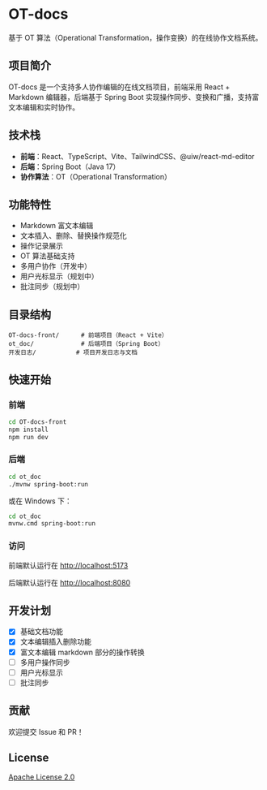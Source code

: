 # OT-docs

基于 OT 算法（Operational Transformation，操作变换）的在线协作文档系统。

## 项目简介

OT-docs 是一个支持多人协作编辑的在线文档项目，前端采用 React + Markdown 编辑器，后端基于 Spring Boot 实现操作同步、变换和广播，支持富文本编辑和实时协作。

## 技术栈

- **前端**：React、TypeScript、Vite、TailwindCSS、@uiw/react-md-editor
- **后端**：Spring Boot（Java 17）
- **协作算法**：OT（Operational Transformation）

## 功能特性

- Markdown 富文本编辑
- 文本插入、删除、替换操作规范化
- 操作记录展示
- OT 算法基础支持
- 多用户协作（开发中）
- 用户光标显示（规划中）
- 批注同步（规划中）

## 目录结构

```
OT-docs-front/      # 前端项目（React + Vite）
ot_doc/             # 后端项目（Spring Boot）
开发日志/           # 项目开发日志与文档
```

## 快速开始

### 前端

```bash
cd OT-docs-front
npm install
npm run dev
```

### 后端

```bash
cd ot_doc
./mvnw spring-boot:run
```
或在 Windows 下：
```bash
cd ot_doc
mvnw.cmd spring-boot:run
```

### 访问

前端默认运行在 [http://localhost:5173](http://localhost:5173)

后端默认运行在 [http://localhost:8080](http://localhost:8080)

## 开发计划

- [x] 基础文档功能
- [x] 文本编辑插入删除功能
- [x] 富文本编辑 markdown 部分的操作转换
- [ ] 多用户操作同步
- [ ] 用户光标显示
- [ ] 批注同步

## 贡献

欢迎提交 Issue 和 PR！

## License

[Apache License 2.0](https://www.apache.org/licenses/LICENSE-2.0)
